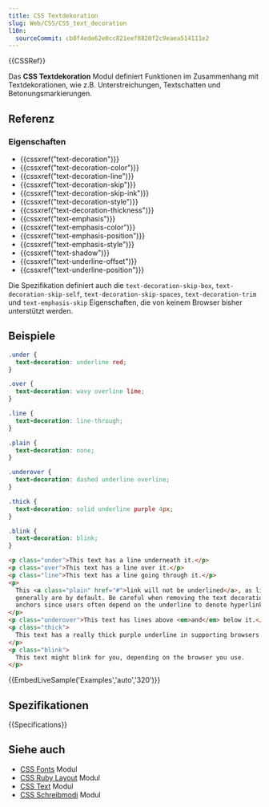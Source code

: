```yaml
---
title: CSS Textdekoration
slug: Web/CSS/CSS_text_decoration
l10n:
  sourceCommit: cb8f4ede62e0cc821eef8820f2c9eaea514111e2
---
```


{{CSSRef}}

Das **CSS Textdekoration** Modul definiert Funktionen im Zusammenhang mit Textdekorationen, wie z.B. Unterstreichungen, Textschatten und Betonungsmarkierungen.

## Referenz

### Eigenschaften

- {{cssxref("text-decoration")}}
- {{cssxref("text-decoration-color")}}
- {{cssxref("text-decoration-line")}}
- {{cssxref("text-decoration-skip")}}
- {{cssxref("text-decoration-skip-ink")}}
- {{cssxref("text-decoration-style")}}
- {{cssxref("text-decoration-thickness")}}
- {{cssxref("text-emphasis")}}
- {{cssxref("text-emphasis-color")}}
- {{cssxref("text-emphasis-position")}}
- {{cssxref("text-emphasis-style")}}
- {{cssxref("text-shadow")}}
- {{cssxref("text-underline-offset")}}
- {{cssxref("text-underline-position")}}

Die Spezifikation definiert auch die `text-decoration-skip-box`, `text-decoration-skip-self`, `text-decoration-skip-spaces`, `text-decoration-trim` und `text-emphasis-skip` Eigenschaften, die von keinem Browser bisher unterstützt werden.

## Beispiele

```css
.under {
  text-decoration: underline red;
}

.over {
  text-decoration: wavy overline lime;
}

.line {
  text-decoration: line-through;
}

.plain {
  text-decoration: none;
}

.underover {
  text-decoration: dashed underline overline;
}

.thick {
  text-decoration: solid underline purple 4px;
}

.blink {
  text-decoration: blink;
}
```

```html
<p class="under">This text has a line underneath it.</p>
<p class="over">This text has a line over it.</p>
<p class="line">This text has a line going through it.</p>
<p>
  This <a class="plain" href="#">link will not be underlined</a>, as links
  generally are by default. Be careful when removing the text decoration on
  anchors since users often depend on the underline to denote hyperlinks.
</p>
<p class="underover">This text has lines above <em>and</em> below it.</p>
<p class="thick">
  This text has a really thick purple underline in supporting browsers.
</p>
<p class="blink">
  This text might blink for you, depending on the browser you use.
</p>
```

{{EmbedLiveSample('Examples','auto','320')}}

## Spezifikationen

{{Specifications}}

## Siehe auch

- [CSS Fonts](/de/docs/Web/CSS/CSS_fonts) Modul
- [CSS Ruby Layout](/de/docs/Web/CSS/CSS_ruby_layout) Modul
- [CSS Text](/de/docs/Web/CSS/CSS_text) Modul
- [CSS Schreibmodi](/de/docs/Web/CSS/CSS_writing_modes) Modul
